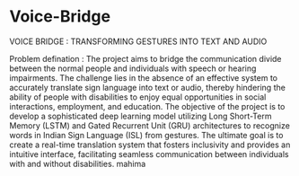 # Voice-Bridge
VOICE BRIDGE :  TRANSFORMING GESTURES INTO TEXT AND AUDIO

Problem defination :
The project aims to bridge the communication divide between the normal people and individuals with speech or hearing impairments. The challenge lies in the absence of an effective system to accurately translate sign language into text or audio, thereby hindering the ability of people with disabilities to enjoy equal opportunities in social interactions, employment, and education. The objective of the project is to develop a sophisticated deep learning model utilizing Long Short-Term Memory (LSTM) and Gated Recurrent Unit (GRU) architectures to recognize words in Indian Sign Language (ISL) from gestures. The ultimate goal is to create a real-time translation system that fosters inclusivity and provides an intuitive interface, facilitating seamless communication between individuals with and without disabilities.
mahima
